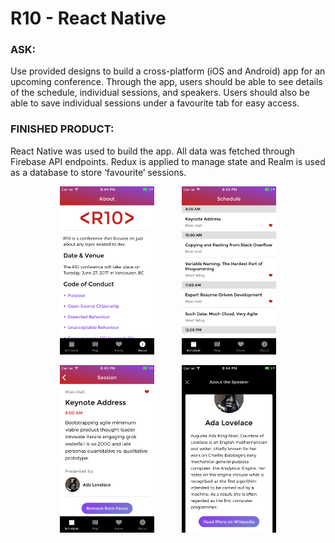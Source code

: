 <h1> R10 - React Native</h1>
<h3>ASK:</h3>
<p>Use provided designs to build a cross-platform (iOS and Android) app for an upcoming conference. Through the app, users should be able to see details of the schedule, individual sessions, and speakers. Users should also be able to save individual sessions under a favourite tab for easy access.</p>

<h3>FINISHED PRODUCT:</h3>
<p>React Native was used to build the app. All data was fetched through Firebase API endpoints. Redux is applied to manage state and Realm is used as a database to store ‘favourite’ sessions.</p>

<p align="middle">
    <img src="./screenshots/about-scene-1.png" alt="About scene" width="30%" hspace="20">
    <img src="./screenshots/schedule-scene.png" alt="Schedule scene" width="30%" hspace="20">
</p>
<p align="middle">
    <img src="./screenshots/session-scene-1.png" alt="Session Scene" width="30%" hspace="20">
    <img src="./screenshots/speaker-scene-2.png" alt="Speaker Scene" width="30%" hspace="20">
</p>
